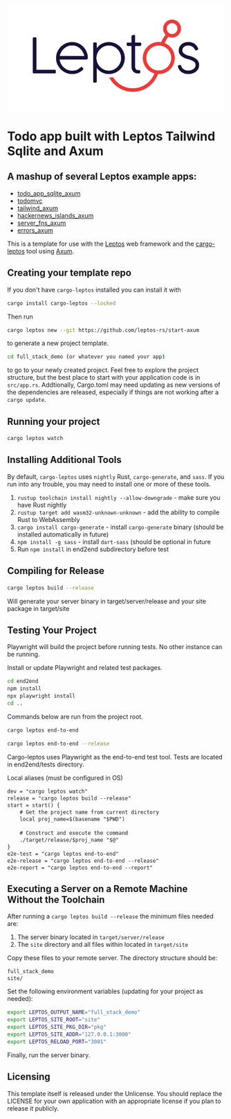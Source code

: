 <picture>
    <source srcset="https://raw.githubusercontent.com/leptos-rs/.github/main/logos/Leptos_logo_pref_dark_RGB.svg" media="(prefers-color-scheme: dark)">
    <img src="https://raw.githubusercontent.com/leptos-rs/.github/main/logos/Leptos_logo_RGB.svg" alt="Leptos Logo">
</picture>

# Todo app built with Leptos Tailwind Sqlite and Axum

## A mashup of several Leptos example apps:

- [todo_app_sqlite_axum](https://github.com/leptos-rs/leptos/tree/main/examples/todo_app_sqlite_axum)
- [todomvc](https://github.com/leptos-rs/leptos/tree/main/examples/todomvc)
- [tailwind_axum](https://github.com/leptos-rs/leptos/tree/main/examples/tailwind_axum)
- [hackernews_islands_axum](https://github.com/leptos-rs/leptos/tree/main/examples/hackernews_islands_axum)
- [server_fns_axum](https://github.com/leptos-rs/leptos/tree/main/examples/server_fns_axum)
- [errors_axum](https://github.com/leptos-rs/leptos/tree/main/examples/errors_axum)


This is a template for use with the [Leptos](https://github.com/leptos-rs/leptos) web framework and the [cargo-leptos](https://github.com/akesson/cargo-leptos) tool using [Axum](https://github.com/tokio-rs/axum).

## Creating your template repo

If you don't have `cargo-leptos` installed you can install it with

```bash
cargo install cargo-leptos --locked
```

Then run
```bash
cargo leptos new --git https://github.com/leptos-rs/start-axum
```

to generate a new project template.

```bash
cd full_stack_demo (or whatever you named your app)
```

to go to your newly created project.
Feel free to explore the project structure, but the best place to start with your application code is in `src/app.rs`.
Addtionally, Cargo.toml may need updating as new versions of the dependencies are released, especially if things are not working after a `cargo update`.

## Running your project

```bash
cargo leptos watch
```

## Installing Additional Tools

By default, `cargo-leptos` uses `nightly` Rust, `cargo-generate`, and `sass`. If you run into any trouble, you may need to install one or more of these tools.

1. `rustup toolchain install nightly --allow-downgrade` - make sure you have Rust nightly
2. `rustup target add wasm32-unknown-unknown` - add the ability to compile Rust to WebAssembly
3. `cargo install cargo-generate` - install `cargo-generate` binary (should be installed automatically in future)
4. `npm install -g sass` - install `dart-sass` (should be optional in future
5. Run `npm install` in end2end subdirectory before test

## Compiling for Release
```bash
cargo leptos build --release
```

Will generate your server binary in target/server/release and your site package in target/site

## Testing Your Project
Playwright will build the project before running tests. No other instance can be running.

Install or update Playwright and related test packages.
```bash
cd end2end
npm install
npx playwright install
cd ..
```

Commands below are run from the project root.
```bash
cargo leptos end-to-end

```

```bash
cargo leptos end-to-end --release
```

Cargo-leptos uses Playwright as the end-to-end test tool.
Tests are located in end2end/tests directory.

Local aliases (must be configured in OS)
```
dev = "cargo leptos watch"
release = "cargo leptos build --release"
start = start() {
    # Get the project name from current directory
    local proj_name=$(basename "$PWD")

    # Construct and execute the command
    ./target/release/$proj_name "$@"
}
e2e-test = "cargo leptos end-to-end"
e2e-release = "cargo leptos end-to-end --release"
e2e-report = "cargo leptos end-to-end --report"
```

## Executing a Server on a Remote Machine Without the Toolchain
After running a `cargo leptos build --release` the minimum files needed are:

1. The server binary located in `target/server/release`
2. The `site` directory and all files within located in `target/site`

Copy these files to your remote server. The directory structure should be:
```text
full_stack_demo
site/
```
Set the following environment variables (updating for your project as needed):
```sh
export LEPTOS_OUTPUT_NAME="full_stack_demo"
export LEPTOS_SITE_ROOT="site"
export LEPTOS_SITE_PKG_DIR="pkg"
export LEPTOS_SITE_ADDR="127.0.0.1:3000"
export LEPTOS_RELOAD_PORT="3001"
```
Finally, run the server binary.

## Licensing

This template itself is released under the Unlicense. You should replace the LICENSE for your own application with an appropriate license if you plan to release it publicly.

